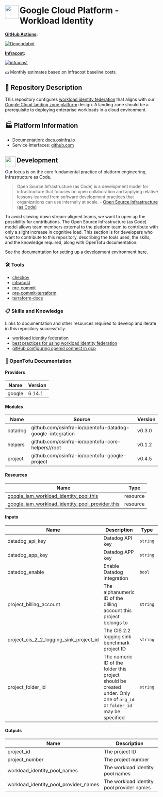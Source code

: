 # <img align="left" width="45" height="45" src="https://user-images.githubusercontent.com/1610100/196006051-0ce38983-ffc9-4d5d-bf41-1da0b5e0fd6e.png">Google Cloud Platform - Workload Identity

**[GitHub Actions](https://github.com/osinfra-io/google-cloud-workload-identity/actions):**

[![Dependabot](https://github.com/osinfra-io/google-cloud-workload-identity/actions/workflows/dependabot.yml/badge.svg)](https://github.com/osinfra-io/google-cloud-workload-identity/actions/workflows/dependabot.yml)

**[Infracost](https://www.infracost.io):**

[![infracost](https://img.shields.io/endpoint?url=https://dashboard.api.infracost.io/shields/json/cbeecfe3-576f-4553-984c-e451a575ee47/repos/cdfd3281-bb1c-425b-aad0-1a80a1512502/branch/62383c83-9bf4-4fa9-8b48-7b96987f6fc1)](https://dashboard.infracost.io/org/osinfra-io/repos/cdfd3281-bb1c-425b-aad0-1a80a1512502?tab=settings)

💵 Monthly estimates based on Infracost baseline costs.

## 📄 Repository Description

This repository configures [workload identity federation](https://cloud.google.com/iam/docs/workload-identity-federation) that aligns with our [Google Cloud landing zone platform](https://docs.osinfra.io/google-cloud-platform/landing-zone) design. A landing zone should be a prerequisite to deploying enterprise workloads in a cloud environment.

## 🏭 Platform Information

- Documentation: [docs.osinfra.io](https://docs.osinfra.io/product-guides/google-cloud-platform/landing-zone/google-cloud-workload-identity)
- Service Interfaces: [github.com](https://github.com/osinfra-io/google-cloud-workload-identity/issues/new/choose)

## <img align="left" width="35" height="35" src="https://github.com/osinfra-io/github-organization-management/assets/1610100/39d6ae3b-ccc2-42db-92f1-276a5bc54e65"> Development

Our focus is on the core fundamental practice of platform engineering, Infrastructure as Code.

>Open Source Infrastructure (as Code) is a development model for infrastructure that focuses on open collaboration and applying relative lessons learned from software development practices that organizations can use internally at scale. - [Open Source Infrastructure (as Code)](https://www.osinfra.io)

To avoid slowing down stream-aligned teams, we want to open up the possibility for contributions. The Open Source Infrastructure (as Code) model allows team members external to the platform team to contribute with only a slight increase in cognitive load. This section is for developers who want to contribute to this repository, describing the tools used, the skills, and the knowledge required, along with OpenTofu documentation.

See the documentation for setting up a development environment [here](https://docs.osinfra.io/fundamentals/development-setup).

### 🛠️ Tools

- [checkov](https://github.com/bridgecrewio/checkov)
- [infracost](https://github.com/infracost/infracost)
- [pre-commit](https://github.com/pre-commit/pre-commit)
- [pre-commit-terraform](https://github.com/antonbabenko/pre-commit-terraform)
- [terraform-docs](https://github.com/terraform-docs/terraform-docs)

### 📋 Skills and Knowledge

Links to documentation and other resources required to develop and iterate in this repository successfully.

- [workload identity federation](https://cloud.google.com/iam/docs/workload-identity-federation)
- [best practices for using workload identity federation](https://cloud.google.com/iam/docs/best-practices-for-using-workload-identity-federation)
- [gitHub configuring openid connect in gcp](https://docs.github.com/en/actions/deployment/security-hardening-your-deployments/configuring-openid-connect-in-google-cloud-platform)

### 📓 OpenTofu Documentation

<!-- BEGIN_TF_DOCS -->
#### Providers

| Name | Version |
|------|---------|
| google | 6.14.1 |

#### Modules

| Name | Source | Version |
|------|--------|---------|
| datadog | github.com/osinfra-io/opentofu-datadog-google-integration | v0.3.0 |
| helpers | github.com/osinfra-io/opentofu-core-helpers//root | v0.1.2 |
| project | github.com/osinfra-io/opentofu-google-project | v0.4.5 |

#### Resources

| Name | Type |
|------|------|
| [google_iam_workload_identity_pool.this](https://search.opentofu.org/provider/hashicorp/google/latest/docs/resources/iam_workload_identity_pool) | resource |
| [google_iam_workload_identity_pool_provider.this](https://search.opentofu.org/provider/hashicorp/google/latest/docs/resources/iam_workload_identity_pool_provider) | resource |

#### Inputs

| Name | Description | Type | Default | Required |
|------|-------------|------|---------|:--------:|
| datadog\_api\_key | Datadog API key | `string` | n/a | yes |
| datadog\_app\_key | Datadog APP key | `string` | n/a | yes |
| datadog\_enable | Enable Datadog integration | `bool` | `false` | no |
| project\_billing\_account | The alphanumeric ID of the billing account this project belongs to | `string` | `"01C550-A2C86B-B8F16B"` | no |
| project\_cis\_2\_2\_logging\_sink\_project\_id | The CIS 2.2 logging sink benchmark project ID | `string` | n/a | yes |
| project\_folder\_id | The numeric ID of the folder this project should be created under. Only one of `org_id` or `folder_id` may be specified | `string` | n/a | yes |

#### Outputs

| Name | Description |
|------|-------------|
| project\_id | The project ID |
| project\_number | The project number |
| workload\_identity\_pool\_names | The workload identity pool names |
| workload\_identity\_pool\_provider\_names | The workload identity pool provider names |
<!-- END_TF_DOCS -->
